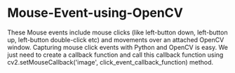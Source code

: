 # Mouse-Event-using-OpenCV
These Mouse events include mouse clicks (like  left-button down, left-button up, left-button double-click etc) and movements over an attached OpenCV window. Capturing mouse click events with Python and OpenCV is easy. We just need to create a callback function and call this callback function using cv2.setMouseCallback('image', click_event_callback_function) method.

